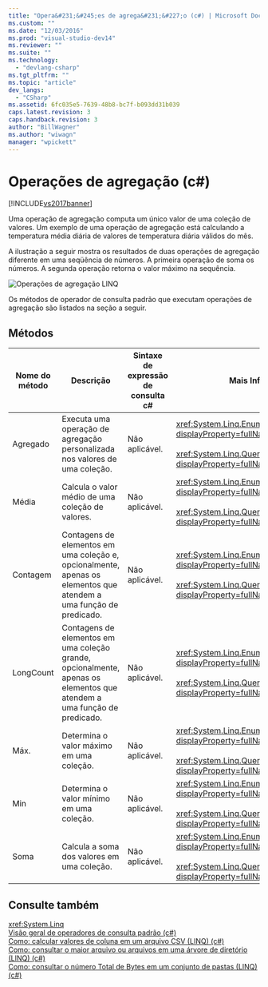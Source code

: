 ```yaml
---
title: "Opera&#231;&#245;es de agrega&#231;&#227;o (c#) | Microsoft Docs"
ms.custom: ""
ms.date: "12/03/2016"
ms.prod: "visual-studio-dev14"
ms.reviewer: ""
ms.suite: ""
ms.technology: 
  - "devlang-csharp"
ms.tgt_pltfrm: ""
ms.topic: "article"
dev_langs: 
  - "CSharp"
ms.assetid: 6fc035e5-7639-48b8-bc7f-b093dd31b039
caps.latest.revision: 3
caps.handback.revision: 3
author: "BillWagner"
ms.author: "wiwagn"
manager: "wpickett"
---
```

# Opera&#231;&#245;es de agrega&#231;&#227;o (c#)
[!INCLUDE[vs2017banner](../../../../csharp/includes/vs2017banner.md)]

Uma operação de agregação computa um único valor de uma coleção de valores. Um exemplo de uma operação de agregação está calculando a temperatura média diária de valores de temperatura diária válidos do mês.  
  
 A ilustração a seguir mostra os resultados de duas operações de agregação diferente em uma seqüência de números. A primeira operação de soma os números. A segunda operação retorna o valor máximo na sequência.  
  
 ![Operações de agregação LINQ](../../../../csharp/programming-guide/concepts/linq/media/linq_aggregation.png "LINQ\_Aggregation")  
  
 Os métodos de operador de consulta padrão que executam operações de agregação são listados na seção a seguir.  
  
## Métodos  
  
|Nome do método|Descrição|Sintaxe de expressão de consulta c\#|Mais Informações|  
|--------------------|---------------|------------------------------------------|----------------------|  
|Agregado|Executa uma operação de agregação personalizada nos valores de uma coleção.|Não aplicável.|<xref:System.Linq.Enumerable.Aggregate%2A?displayProperty=fullName><br /><br /> <xref:System.Linq.Queryable.Aggregate%2A?displayProperty=fullName>|  
|Média|Calcula o valor médio de uma coleção de valores.|Não aplicável.|<xref:System.Linq.Enumerable.Average%2A?displayProperty=fullName><br /><br /> <xref:System.Linq.Queryable.Average%2A?displayProperty=fullName>|  
|Contagem|Contagens de elementos em uma coleção e, opcionalmente, apenas os elementos que atendem a uma função de predicado.|Não aplicável.|<xref:System.Linq.Enumerable.Count%2A?displayProperty=fullName><br /><br /> <xref:System.Linq.Queryable.Count%2A?displayProperty=fullName>|  
|LongCount|Contagens de elementos em uma coleção grande, opcionalmente, apenas os elementos que atendem a uma função de predicado.|Não aplicável.|<xref:System.Linq.Enumerable.LongCount%2A?displayProperty=fullName><br /><br /> <xref:System.Linq.Queryable.LongCount%2A?displayProperty=fullName>|  
|Máx.|Determina o valor máximo em uma coleção.|Não aplicável.|<xref:System.Linq.Enumerable.Max%2A?displayProperty=fullName><br /><br /> <xref:System.Linq.Queryable.Max%2A?displayProperty=fullName>|  
|Min|Determina o valor mínimo em uma coleção.|Não aplicável.|<xref:System.Linq.Enumerable.Min%2A?displayProperty=fullName><br /><br /> <xref:System.Linq.Queryable.Min%2A?displayProperty=fullName>|  
|Soma|Calcula a soma dos valores em uma coleção.|Não aplicável.|<xref:System.Linq.Enumerable.Sum%2A?displayProperty=fullName><br /><br /> <xref:System.Linq.Queryable.Sum%2A?displayProperty=fullName>|  
  
## Consulte também  
 <xref:System.Linq>   
 [Visão geral de operadores de consulta padrão \(c\#\)](../../../../visual-basic/programming-guide/concepts/linq/standard-query-operators-overview.md)   
 [Como: calcular valores de coluna em um arquivo CSV \(LINQ\) \(c\#\)](../../../../csharp/programming-guide/concepts/linq/how-to-compute-column-values-in-a-csv-text-file-linq.md)   
 [Como: consultar o maior arquivo ou arquivos em uma árvore de diretório \(LINQ\) \(c\#\)](../../../../csharp/programming-guide/concepts/linq/how-to-query-for-the-largest-file-or-files-in-a-directory-tree-linq.md)   
 [Como: consultar o número Total de Bytes em um conjunto de pastas \(LINQ\) \(c\#\)](../../../../csharp/programming-guide/concepts/linq/how-to-query-for-the-total-number-of-bytes-in-a-set-of-folders-linq.md)